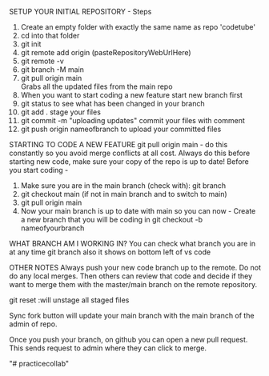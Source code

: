 
SETUP YOUR INITIAL REPOSITORY - Steps
1. Create an empty folder with exactly the same name as repo 'codetube'
2. cd into that folder
3. git init 
4. git remote add origin (pasteRepositoryWebUrlHere)
5. git remote -v
6. git branch -M main
7. git pull origin main  
   Grabs all the updated files from the main repo
8. When you want to start coding a new feature start new branch first
9. git status to see what has been changed in your branch
10. git add .  stage your files
11. git commit -m "uploading updates"  commit your files with comment  
12. git push origin nameofbranch     to upload your committed files


STARTING TO CODE A NEW FEATURE
git pull origin main - do this constantly so you avoid merge conflicts at all cost. Always do this before starting new code, make sure your copy of the repo is up to date! Before you start coding -
1. Make sure you are in the main branch (check with):  git branch 
2. git checkout main   (if not in main branch and to switch to main)
3. git pull origin main 
4. Now your main branch is up to date with main so you can now -
   Create a new branch that you will be coding in
   git checkout -b nameofyourbranch


WHAT BRANCH AM I WORKING IN?
You can check what branch you are in at any time
git branch
also it shows on bottom left of vs code


OTHER NOTES
Always push your new code branch up to the remote. Do not do any local merges. Then others can review that code and decide if they want to merge them with the master/main branch on the remote repository.

git reset         :will unstage all staged files 

Sync fork button will update your main branch with the main branch of the admin of repo.

Once you push your branch, on github you can open a new pull request. This sends request to admin where they can click to merge.

"# practicecollab" 